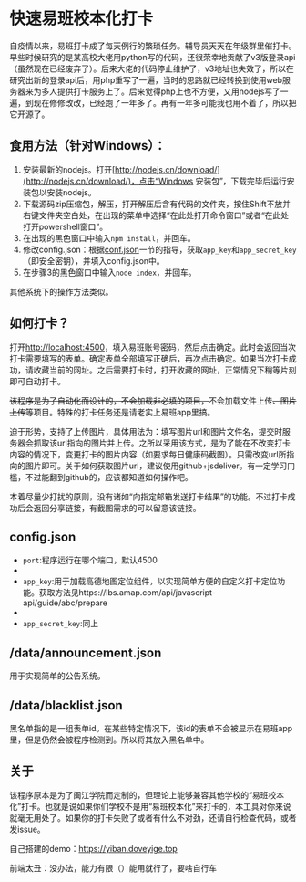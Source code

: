 # 快速易班校本化打卡

自疫情以来，易班打卡成了每天例行的繁琐任务。辅导员天天在年级群里催打卡。早些时候研究的是某高校大佬用python写的代码，还很荣幸地贡献了v3版登录api（虽然现在已经废弃了）。后来大佬的代码停止维护了，v3地址也失效了，所以在研究出新的登录api后，用php重写了一遍，当时的思路就已经转换到使用web服务器来为多人提供打卡服务上了。后来觉得php上也不方便，又用nodejs写了一遍，到现在修修改改，已经跑了一年多了。再有一年多可能我也用不着了，所以把它开源了。
## 食用方法（针对Windows）：
1. 安装最新的nodejs。打开[http://nodejs.cn/download/](http://nodejs.cn/download/)，点击“Windows 安装包”，下载完毕后运行安装包以安装nodejs。
2. 下载源码zip压缩包，解压，打开解压后含有代码的文件夹，按住Shift不放并右键文件夹空白处，在出现的菜单中选择“在此处打开命令窗口”或者“在此处打开powershell窗口”。
3. 在出现的黑色窗口中输入`npm install`，并回车。
4. 修改config.json：根据[conf.json](https://github.com/yige233/fast_yiban#configjson)一节的指导，获取`app_key`和`app_secret_key`（即安全密钥），并填入config.json中。
5. 在步骤3的黑色窗口中输入`node index`，并回车。

其他系统下的操作方法类似。

## 如何打卡？
打开[http://localhost:4500](http://localhost:4500)，填入易班账号密码，然后点击确定。此时会返回当次打卡需要填写的表单。确定表单全部填写正确后，再次点击确定。如果当次打卡成功，请收藏当前的网址。之后需要打卡时，打开收藏的网址，正常情况下稍等片刻即可自动打卡。

~~该程序是为了自动化而设计的，不会加载非必填的项目，~~不会加载文件上传~~、图片上传~~等项目。特殊的打卡任务还是请老实上易班app里搞。

迫于形势，支持了上传图片，具体用法为：填写图片url和图片文件名，提交时服务器会抓取该url指向的图片并上传。之所以采用该方式，是为了能在不改变打卡内容的情况下，变更打卡的图片内容（如要求每日健康码截图）。只需改变url所指向的图片即可。关于如何获取图片url，建议使用github+jsdeliver。有一定学习门槛，不过能翻到github的，应该都知道如何操作吧。

本着尽量少打扰的原则，没有诸如“向指定邮箱发送打卡结果”的功能。不过打卡成功后会返回分享链接，有截图需求的可以留意该链接。

## config.json
* `port`:程序运行在哪个端口，默认4500
* 
* `app_key`:用于加载高德地图定位组件，以实现简单方便的自定义打卡定位功能。获取方法见https://lbs.amap.com/api/javascript-api/guide/abc/prepare
* 
* `app_secret_key`:同上

## /data/announcement.json
用于实现简单的公告系统。

## /data/blacklist.json
黑名单指的是一组表单id。在某些特定情况下，该id的表单不会被显示在易班app里，但是仍然会被程序检测到。所以将其放入黑名单中。

## 关于
该程序原本是为了闽江学院而定制的，但理论上能够兼容其他学校的“易班校本化”打卡。也就是说如果你们学校不是用“易班校本化”来打卡的，本工具对你来说就毫无用处了。如果你的打卡失败了或者有什么不对劲，还请自行检查代码，或者发issue。

自己搭建的demo：https://yiban.doveyige.top

前端太丑：没办法，能力有限（）能用就行了，要啥自行车

